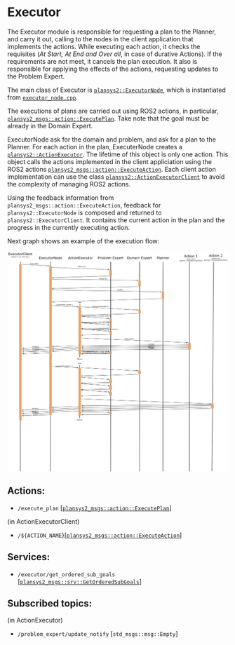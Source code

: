 # Executor

The Executor module is responsible for requesting a plan to the Planner, and carry it out, calling to the nodes in the client application that implements the actions. While executing each action, it checks the requisites (*At Start, At End and Over all*, in case of durative Actions). If the requirements are not meet, it cancels the plan execution. It also is responsible for applying the effects of the actions, requesting updates to the Problem Expert.

The main class of Executor is [`plansys2::ExecutorNode`](include/include/plansys2_executor/ExcutorNode.hpp), which is instantiated from [`executor_node.cpp`](src/executor_node.cpp). 

The executions of plans are carried out using ROS2 actions, in particular, [`plansys2_msgs::action::ExecutePlan`](../plansys2_msgs/action/ExecutePlan.action). Take note that the goal must be already in the Domain Expert. 

ExecutorNode ask for the domain and problem, and ask for a plan to the Planner. For each action in the plan, ExecuterNode creates a [`plansys2::ActionExecutor`](include/include/plansys2_executor/ActionExecutor.hpp). The lifetime of this object is only one action. This object calls the actions implemented in the client appliciation using the ROS2 actions [`plansys2_msgs::action::ExecuteAction`](../plansys2_msgs/action/ExecuteAction.action). Each client action implementation can use the class [`plansys2::ActionExecutorClient`](include/include/plansys2_executor/ActionExecutorClient.hpp) to avoid the complexity of managing ROS2 actions.

Using the feedback information from `plansys2_msgs::action::ExecuteAction`, feedback for `plansys2::ExecutorNode` is composed and returned to `plansys2::ExecutorClient`. It contains the current action in the plan and the progress in the currently executing action.

Next graph shows an example of the execution flow:

![Executor Flow](../plansys2_docs/Executor_graph.png)


## Actions:

- `/execute_plan` [[`plansys2_msgs::action::ExecutePlan`](../plansys2_msgs/action/ExecutePlan.action)]

(in ActionExecutorClient)

- `/${ACTION_NAME`}[[`plansys2_msgs::action::ExecuteAction`](../plansys2_msgs/action/ExecuteAction.action)]

## Services:

- `/executor/get_ordered_sub_goals` [[`plansys2_msgs::srv::GetOrderedSubGoals`](../plansys2_msgs/srv/GetOrderedSubGoals.srv)]

## Subscribed topics:

(in ActionExecutor)

- `/problem_expert/update_notify` [`std_msgs::msg::Empty`]
